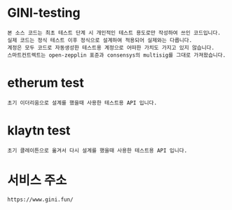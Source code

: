 # GINI-testing
    본 소스 코드는 최초 테스트 단계 시 개인적인 테스트 용도로만 작성하여 쓰인 코드입니다.
    실제 코드는 정식 테스트 이후 정식으로 설계하여 적용되어 실제와는 다릅니다.
    계정은 모두 코드로 자동생성한 테스트용 계정으로 어떠한 가치도 가지고 있지 않습니다.
    스마트컨트렉트는 open-zepplin 표준과 consensys의 multisig를 그대로 가져왔습니다.

# etherum test
    초기 이더리움으로 설계를 했을때 사용한 테스트용 API 입니다.
# klaytn test
    초기 클레이튼으로 옮겨서 다시 설계를 했을때 사용한 테스트용 API 입니다.

# 서비스 주소
    https://www.gini.fun/